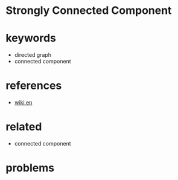 # Strongly Connected Component


# keywords 
- directed graph
- connected component


# references 
- [wiki en](https://en.wikipedia.org/wiki/Strongly_connected_component)



# related 
- connected component 



# problems 
